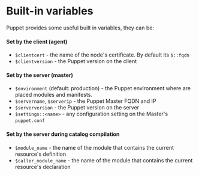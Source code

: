 # Built-in variables

Puppet provides some useful built in variables, they can be:

#### Set by the client (agent)

- ```$clientcert``` - the name of the node's certificate. By default its ```$::fqdn```
- ```$clientversion``` - the Puppet version on the client

#### Set by the server (master)

- ```$environment``` (default: production) - the Puppet environment where are placed modules and manifests.
- ```$servername```, ```$serverip``` - the Puppet Master FQDN and IP
- ```$serverversion``` - the Puppet version on the server
- ```$settings::<name>``` - any configuration setting on the Master's ```puppet.conf```

#### Set by the server during catalog compilation

- ```$module_name``` - the name of the module that contains the current resource's definition
- ```$caller_module_name``` - the name of the module that contains the current resource's declaration
